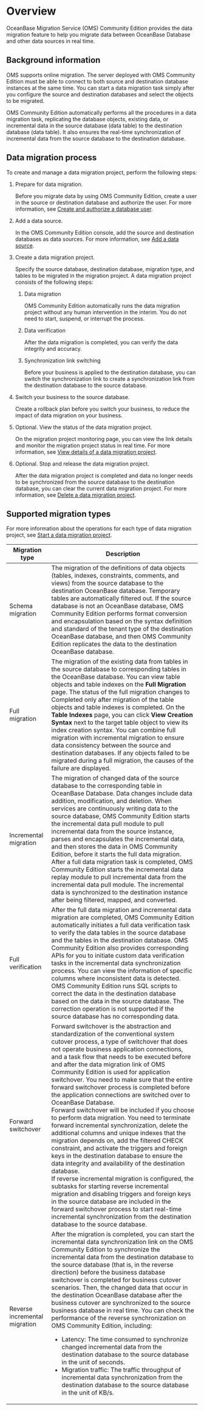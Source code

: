 # Overview

OceanBase Migration Service (OMS) Community Edition provides the data migration feature to help you migrate data between OceanBase Database and other data sources in real time.

## Background information

OMS supports online migration. The server deployed with OMS Community Edition must be able to connect to both source and destination database instances at the same time. You can start a data migration task simply after you configure the source and destination databases and select the objects to be migrated.

OMS Community Edition automatically performs all the procedures in a data migration task, replicating the database objects, existing data, or incremental data in the source database (data table) to the destination database (data table). It also ensures the real-time synchronization of incremental data from the source database to the destination database.

## Data migration process

To create and manage a data migration project, perform the following steps:

1. Prepare for data migration.

   Before you migrate data by using OMS Community Edition, create a user in the source or destination database and authorize the user. For more information, see [Create and authorize a database user](../2.users-and-privileges/1.create-a-database-user.md).

2. Add a data source.

   In the OMS Community Edition console, add the source and destination databases as data sources. For more information, see [Add a data source](../3.manage-data-sources/1.add-a-data-source/2.add-a-mysql-data-source.md).

3. Create a data migration project.

   Specify the source database, destination database, migration type, and tables to be migrated in the migration project. A data migration project consists of the following steps:

   1. Data migration

      OMS Community Edition automatically runs the data migration project without any human intervention in the interim. You do not need to start, suspend, or interrupt the process.

   2. Data verification

      After the data migration is completed, you can verify the data integrity and accuracy.

   3. Synchronization link switching

      Before your business is applied to the destination database, you can switch the synchronization link to create a synchronization link from the destination database to the source database.

4. Switch your business to the source database.

   Create a rollback plan before you switch your business, to reduce the impact of data migration on your business.

5. Optional. View the status of the data migration project.

   On the migration project monitoring page, you can view the link details and monitor the migration project status in real time. For more information, see [View details of a data migration project](../4.data-migration/4.manage-data-migration-projects/1.view-details-of-a-data-migration-project.md).

6. Optional. Stop and release the data migration project.

   After the data migration project is completed and data no longer needs to be synchronized from the source database to the destination database, you can clear the current data migration project. For more information, see [Delete a data migration project](../4.data-migration/4.manage-data-migration-projects/4.delete-a-data-migration-project.md).

## Supported migration types

For more information about the operations for each type of data migration project, see [Start a data migration project](../4.data-migration/4.manage-data-migration-projects/2.start-pause-and-resume-a-data-migration-project.md).

|      **Migration type**       |                                  **Description**                                            |
|-------------------------------|--------------------------------------------------------------------------------------------------------------------------|
| Schema migration              | The migration of the definitions of data objects (tables, indexes, constraints, comments, and views) from the source database to the destination OceanBase database. Temporary tables are automatically filtered out.  If the source database is not an OceanBase database, OMS Community Edition performs format conversion and encapsulation based on the syntax definition and standard of the tenant type of the destination OceanBase database, and then OMS Community Edition replicates the data to the destination OceanBase database.            |
| Full migration                | The migration of the existing data from tables in the source database to corresponding tables in the OceanBase database. You can view table objects and table indexes on the **Full Migration** page. The status of the full migration changes to Completed only after migration of the table objects and table indexes is completed. On the **Table Indexes** page, you can click **View Creation Syntax** next to the target table object to view its index creation syntax.  You can combine full migration with incremental migration to ensure data consistency between the source and destination databases. If any objects failed to be migrated during a full migration, the causes of the failure are displayed.                                                                                                                                                                                       |
| Incremental migration         | The migration of changed data of the source database to the corresponding table in OceanBase Database. Data changes include data addition, modification, and deletion.  When services are continuously writing data to the source database, OMS Community Edition starts the incremental data pull module to pull incremental data from the source instance, parses and encapsulates the incremental data, and then stores the data in OMS Community Edition, before it starts the full data migration.  After a full data migration task is completed, OMS Community Edition starts the incremental data replay module to pull incremental data from the incremental data pull module. The incremental data is synchronized to the destination instance after being filtered, mapped, and converted.                             |
| Full verification             | After the full data migration and incremental data migration are completed, OMS Community Edition automatically initiates a full data verification task to verify the data tables in the source database and the tables in the destination database.  OMS Community Edition also provides corresponding APIs for you to initiate custom data verification tasks in the incremental data synchronization process.  You can view the information of specific columns where inconsistent data is detected. OMS Community Edition runs SQL scripts to correct the data in the destination database based on the data in the source database. The correction operation is not supported if the source database has no corresponding data.                                                                                                                                                                                                                                   |
| Forward switchover            | Forward switchover is the abstraction and standardization of the conventional system cutover process, a type of switchover that does not operate business application connections, and a task flow that needs to be executed before and after the data migration link of OMS Community Edition is used for application switchover. You need to make sure that the entire forward switchover process is completed before the application connections are switched over to OceanBase Database.<br>Forward switchover will be included if you choose to perform data migration. You need to terminate forward incremental synchronization, delete the additional columns and unique indexes that the migration depends on, add the filtered CHECK constraint, and activate the triggers and foreign keys in the destination database to ensure the data integrity and availability of the destination database.<br>If reverse incremental migration is configured, the subtasks for starting reverse incremental migration and disabling triggers and foreign keys in the source database are included in the forward switchover process to start real-time incremental synchronization from the destination database to the source database. |
| Reverse incremental migration | After the migration is completed, you can start the incremental data synchronization link on the OMS Community Edition to synchronize the incremental data from the destination database to the source database (that is, in the reverse direction) before the business database switchover is completed for business cutover scenarios. Then, the changed data that occur in the destination OceanBase database after the business cutover are synchronized to the source business database in real time.  You can check the performance of the reverse synchronization on OMS Community Edition, including: <ul><li> Latency: The time consumed to synchronize changed incremental data from the destination database to the source database in the unit of seconds.   <li> Migration traffic: The traffic throughput of incremental data synchronization from the destination database to the source database in the unit of KB/s. </ul>                                                            |
